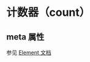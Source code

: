 # 计数器（count）

<vuep  template="#count-example"></vuep>

<script v-pre type="text/x-template" id="count-example">
<template>
  <vue-fa-form :form-item="formItems"
               :get-form-data="getFormData"
               @submit="submit" />
</template>

<script>
export default {
  data() {
    return {
      formItems: [
        {
          label: '数字',
          key: 'number',
          type: 'count',
          meta: {
            min: 0,
            max: 10,
            step: 2
          },
          rules: [
            {
              required: true,
              trigger: 'blur',
              message: '数字必填'
            }
          ]
        }
      ],
      getFormData: () => ({
        number: ''
      })
    }
  },
  methods: {
    submit(data) {
      console.log(data)
    }
  }
}
</script>
</script>

## meta 属性

参见 [Element 文档](https://element.eleme.cn/#/zh-CN/component/input-number)

